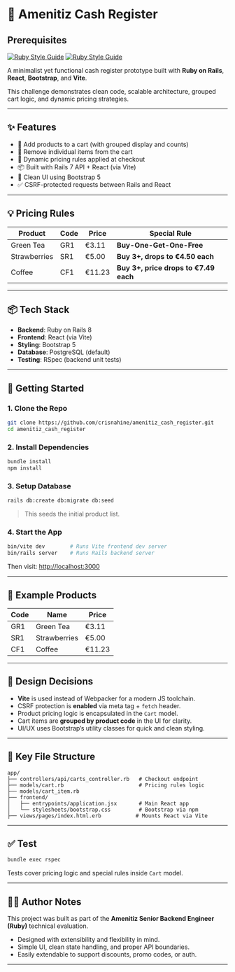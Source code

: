 # 🧾 Amenitiz Cash Register

## Prerequisites

[![Ruby Style Guide](https://img.shields.io/badge/Ruby-3.4.3-red)](https://www.ruby-lang.org/en/news/2025/04/14/ruby-3-4-3-released/)
[![Ruby Style Guide](https://img.shields.io/badge/Rails-8.0.2-brightgreen)](https://rubygems.org/gems/rails/versions/8.0.2)

A minimalist yet functional cash register prototype built with **Ruby on Rails**, **React**, **Bootstrap**, and **Vite**.

This challenge demonstrates clean code, scalable architecture, grouped cart logic, and dynamic pricing strategies.

---

## ✨ Features

- 🛒 Add products to a cart (with grouped display and counts)
- 🔁 Remove individual items from the cart
- 💸 Dynamic pricing rules applied at checkout
- 📦 Built with Rails 7 API + React (via Vite)
- 🎨 Clean UI using Bootstrap 5
- ✅ CSRF-protected requests between Rails and React

---

## 💡 Pricing Rules

| Product       | Code | Price | Special Rule |
|---------------|------|-------|---------------|
| Green Tea     | GR1  | €3.11 | **Buy-One-Get-One-Free** |
| Strawberries  | SR1  | €5.00 | **Buy 3+, drops to €4.50 each** |
| Coffee        | CF1  | €11.23| **Buy 3+, price drops to €7.49 each** |

---

## 📦 Tech Stack

- **Backend**: Ruby on Rails 8
- **Frontend**: React (via Vite)
- **Styling**: Bootstrap 5
- **Database**: PostgreSQL (default)
- **Testing**: RSpec (backend unit tests)

---

## 🚀 Getting Started

### 1. Clone the Repo

```bash
git clone https://github.com/crisnahine/amenitiz_cash_register.git
cd amenitiz_cash_register
````

### 2. Install Dependencies

```bash
bundle install
npm install
```

### 3. Setup Database

```bash
rails db:create db:migrate db:seed
```

> This seeds the initial product list.

### 4. Start the App

```bash
bin/vite dev        # Runs Vite frontend dev server
bin/rails server    # Runs Rails backend server
```

Then visit: [http://localhost:3000](http://localhost:3000)

---

## 🧪 Example Products

| Code | Name         | Price  |
| ---- | ------------ | ------ |
| GR1  | Green Tea    | €3.11  |
| SR1  | Strawberries | €5.00  |
| CF1  | Coffee       | €11.23 |

---

## 🧠 Design Decisions

* **Vite** is used instead of Webpacker for a modern JS toolchain.
* CSRF protection is **enabled** via meta tag + `fetch` header.
* Product pricing logic is encapsulated in the `Cart` model.
* Cart items are **grouped by product code** in the UI for clarity.
* UI/UX uses Bootstrap’s utility classes for quick and clean styling.

---

## 📁 Key File Structure

```
app/
├── controllers/api/carts_controller.rb   # Checkout endpoint
├── models/cart.rb                        # Pricing rules logic
├── models/cart_item.rb
├── frontend/
│   ├── entrypoints/application.jsx       # Main React app
│   └── stylesheets/bootstrap.css         # Bootstrap via npm
├── views/pages/index.html.erb           # Mounts React via Vite
```

---

## ✅ Test

```bash
bundle exec rspec
```

Tests cover pricing logic and special rules inside `Cart` model.

---

## 🧑‍💻 Author Notes

This project was built as part of the **Amenitiz Senior Backend Engineer (Ruby)** technical evaluation.

* Designed with extensibility and flexibility in mind.
* Simple UI, clean state handling, and proper API boundaries.
* Easily extendable to support discounts, promo codes, or auth.

---